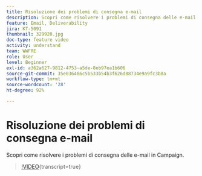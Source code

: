```yaml
---
title: Risoluzione dei problemi di consegna e-mail
description: Scopri come risolvere i problemi di consegna delle e-mail in Campaign.
feature: Email, Deliverability
jira: KT-5091
thumbnail: 329920.jpg
doc-type: feature video
activity: understand
team: WWFRE
role: User
level: Beginner
exl-id: a362a627-9812-4753-a5de-8eb97ea1b606
source-git-commit: 35e036486c5b533b54b3f626d88734e9a9fc3b8a
workflow-type: tm+mt
source-wordcount: '28'
ht-degree: 92%

---
```


# Risoluzione dei problemi di consegna e-mail

Scopri come risolvere i problemi di consegna delle e-mail in Campaign.

>[!VIDEO](https://video.tv.adobe.com/v/329920?quality=12&learn=on){transcript=true}
